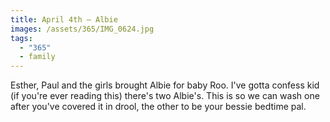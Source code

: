 ```yaml
---
title: April 4th — Albie
images: /assets/365/IMG_0624.jpg
tags:
  - "365"
  - family
---
```

Esther, Paul and the girls brought Albie for baby Roo. I've gotta confess kid (if you're ever reading this) there's two Albie's. This is so we can wash one after you've covered it in drool, the other to be your bessie bedtime pal. 